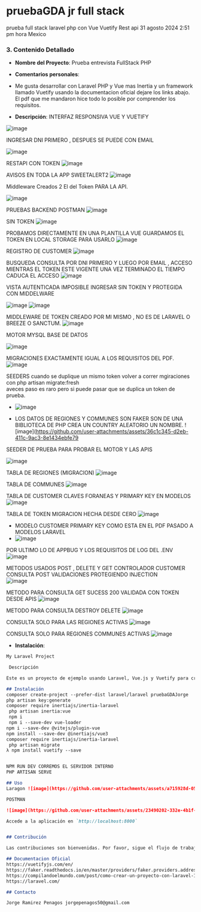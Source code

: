 # pruebaGDA jr full stack
prueba full stack laravel php  con Vue  Vuetify Rest api    31 agosto 2024 2:51 pm hora Mexico 

### 3. **Contenido Detallado**

- **Nombre del Proyecto**: Prueba entrevista FullStack PHP
- **Comentarios personales**:
-   Me gusta desarrollar con Laravel PHP y Vue mas Inertia y un framework llamado Vuetify usando la documentacion oficial dejare los links abajo.
    El pdf que me mandaron hice todo lo posible por comprender los requisitos.

    
- **Descripción**:
INTERFAZ RESPONSIVA VUE Y VUETIFY

![image](https://github.com/user-attachments/assets/06814371-94ab-437d-a785-a709eb317013)

INGRESAR DNI PRIMERO  , DESPUES SE PUEDE CON EMAIL

![image](https://github.com/user-attachments/assets/6bf37a96-1609-4f78-bc1a-35e7e4d99de0)

RESTAPI CON TOKEN 
![image](https://github.com/user-attachments/assets/c66d8fcd-20a0-48f2-ab9e-8a2da69d4ae4)

AVISOS EN TODA LA APP SWEETALERT2 
![image](https://github.com/user-attachments/assets/0058938f-77e6-4c52-a863-c3e943e487c4)


  Middleware Creados 2  El del Token  PARA LA API.

  ![image](https://github.com/user-attachments/assets/f88b5b76-fe82-4b4a-b3fc-5f14a555e1c0)


PRUEBAS BACKEND POSTMAN 
![image](https://github.com/user-attachments/assets/43073a16-7e4f-4f85-a9a9-deea4abf68c1)

SIN TOKEN 
![image](https://github.com/user-attachments/assets/add4a26b-10e5-4bf4-b13a-33c433ce685d)



 PROBAMOS DIRECTAMENTE EN UNA PLANTILLA VUE  GUARDAMOS EL TOKEN EN LOCAL STORAGE PARA USARLO 
![image](https://github.com/user-attachments/assets/14495d56-6a71-4c83-9996-abb52ba8ef28)



REGISTRO DE CUSTOMER 
![image](https://github.com/user-attachments/assets/82df9592-b246-45bf-8c9c-0f3865c8c058)


BUSQUEDA CONSULTA POR DNI PRIMERO Y LUEGO POR EMAIL , ACCESO MIENTRAS EL TOKEN ESTE VIGENTE UNA VEZ TERMINADO EL TIEMPO CADUCA EL ACCESO 
![image](https://github.com/user-attachments/assets/37418cb2-a0e0-44e1-beae-97c657cfec5a)

VISTA AUTENTICADA IMPOSIBLE INGRESAR SIN TOKEN Y PROTEGIDA CON MIDDELWARE

![image](https://github.com/user-attachments/assets/4d42d9e1-8c78-4d1e-8f3e-89fda272c8c1)
![image](https://github.com/user-attachments/assets/7056050a-3275-4622mid-a8f5-44f4357e4b24)

MIDDLEWARE DE TOKEN CREADO POR MI MISMO , NO ES DE LARAVEL O BREEZE O SANCTUM.
![image](https://github.com/user-attachments/assets/2b5095ab-ab41-420f-8c21-d2b974c4fa21)


MOTOR MYSQL BASE DE DATOS

![image](https://github.com/user-attachments/assets/2e0b2941-3b3f-4429-ba52-7721ac90b883)

MIGRACIONES EXACTAMENTE IGUAL A LOS REQUISITOS DEL PDF.
![image](https://github.com/user-attachments/assets/f508394a-b455-42f1-b5b4-9128554b79c8)


SEEDERS cuando se duplique un mismo token volver a correr mgiraciones con php artisan migrate:fresh  
aveces paso es raro pero si puede pasar que se duplica un token de prueba.
- ![image](https://github.com/user-attachments/assets/8b329cd1-df39-4122-8060-a76864510840)

- LOS DATOS DE REGIONES Y COMMUNES SON FAKER SON DE UNA BIBLIOTECA DE PHP  CREA UN COUNTRY ALEATORIO UN NOMBRE.
![image](https://github.com/user-attachments/assets/36c1c345-d2eb-411c-9ac3-8e1434ebfe79


SEEDER DE PRUEBA PARA PROBAR EL MOTOR Y LAS APIS

![image](https://github.com/user-attachments/assets/da722369-8660-4b85-b25c-106d9565fb7b)

TABLA DE REGIONES (MIGRACION)
![image](https://github.com/user-attachments/assets/14d566c9-9462-4210-bdca-70ef9f4e1073)

TABLA DE COMMUNES 
![image](https://github.com/user-attachments/assets/3ae6219b-e0bb-4961-a61a-5f7c5b9c0022)


TABLA DE CUSTOMER CLAVES FORANEAS Y PRIMARY KEY EN MODELOS
![image](https://github.com/user-attachments/assets/3720e0ce-f967-4ac3-8174-57406add0d5b)

TABLA DE TOKEN MIGRACION HECHA DESDE CERO 
![image](https://github.com/user-attachments/assets/8af54ae7-7241-4314-a399-df14f3a529a9)

- MODELO CUSTOMER PRIMARY KEY COMO ESTA EN EL PDF PASADO A MODELOS LARAVEL
- ![image](https://github.com/user-attachments/assets/486caffa-193b-4adc-8e8c-1f94885acca6)

POR ULTIMO LO DE APPBUG Y LOS REQUISITOS DE LOG DEL .ENV 
![image](https://github.com/user-attachments/assets/8c1b3bd9-d5f3-4a35-8324-6a2c1da425e1)


METODOS USADOS POST , DELETE Y GET 
CONTROLADOR CUSTOMER CONSULTA POST  VALIDACIONES PROTEGIENDO INJECTION  
![image](https://github.com/user-attachments/assets/88094dd1-94a2-4fb7-87f9-dc6697430231)


METODO PARA CONSULTA GET  SUCESS 200  VALIDADA CON TOKEN DESDE APIS 
![image](https://github.com/user-attachments/assets/61357677-b585-4b79-88a6-97cb158c70af)

METODO PARA CONSULTA DESTROY  DELETE 
![image](https://github.com/user-attachments/assets/c2451edf-5586-49d7-963e-6bdde308760b)

CONSULTA SOLO PARA LAS REGIONES ACTIVAS
![image](https://github.com/user-attachments/assets/29624197-0bc9-4d00-a3bd-00ad6adfa3fd)

CONSULTA SOLO PARA REGIONES COMMUNES ACTIVAS
![image](https://github.com/user-attachments/assets/6af018e2-7780-47e5-9818-d88348f556d6)




- **Instalación**:
  
```markdown
My Laravel Project

 Descripción

Este es un proyecto de ejemplo usando Laravel, Vue.js y Vuetify para crear una aplicación de gestión de clientes.

## Instalación
composer create-project --prefer-dist laravel/laravel pruebaGDAJorge
php artisan key:generate
composer require inertiajs/inertia-laravel
 php artisan inertia:vue
 npm i
 npm i --save-dev vue-loader
npm i --save-dev @vitejs/plugin-vue
npm install --save-dev @inertiajs/vue3
composer require inertiajs/inertia-laravel
 php artisan migrate
λ npm install vuetify --save


NPM RUN DEV CORREMOS EL SERVIDOR INTERNO
PHP ARTISAN SERVE

## Uso
Laragon ![image](https://github.com/user-attachments/assets/a715928d-05bd-4a9e-a3c4-4095e4155baf)

POSTMAN

![image](https://github.com/user-attachments/assets/23490202-332e-4b1f-b213-c2bacbd2889d)

Accede a la aplicación en `http://localhost:8000`


## Contribución

Las contribuciones son bienvenidas. Por favor, sigue el flujo de trabajo de GitHub mencionado anteriormente para contribuir al proyecto.

## Documentacion Oficial
https://vuetifyjs.com/en/
https://faker.readthedocs.io/en/master/providers/faker.providers.address.html
https://compilandoelmundo.com/post/como-crear-un-proyecto-con-laravel-11-vue-3-inertia-js-y-vite
https://laravel.com/

## Contacto

Jorge Ramirez Penagos jorgepenagos50@gmail.com
